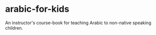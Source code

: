 # arabic-for-kids

An instructor's course-book for teaching Arabic to non-native speaking children.


